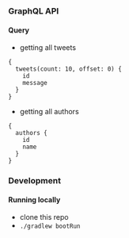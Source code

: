 ### GraphQL API

#### Query
* getting all tweets
```gql
{
  tweets(count: 10, offset: 0) {
    id
    message
  }
}
```

* getting all authors
```gql
{
  authors {
    id
    name
  }
}
```

### Development
#### Running locally
* clone this repo
* `./gradlew bootRun`